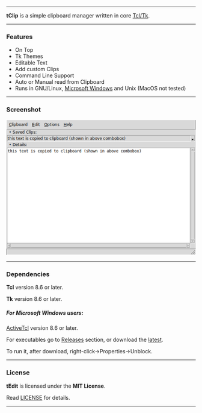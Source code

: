 ----

**tClip** is a simple clipboard manager written in core [Tcl/Tk](https://www.tcl.tk).

----

### Features

* On Top
* Tk Themes
* Editable Text
* Add custom Clips
* Command Line Support
* Auto or Manual read from Clipboard
* Runs in GNU/Linux, [Microsoft Windows](#for-microsoft-windows-users) and Unix (MacOS not tested)

----

### Screenshot

![Screenshot](screenshot.png "Screenshot")

----

### Dependencies

**Tcl** version 8.6 or later.

**Tk** version 8.6 or later.

##### For Microsoft Windows users:

[ActiveTcl](https://www.activestate.com/activetcl) version 8.6 or later.

For executables go to [Releases](https://github.com/thanoulis/tclip/releases) section, or download the [latest](https://github.com/thanoulis/tclip/releases/latest/download/tclip.exe).

To run it, after download, right-click->Properties->Unblock.

----

### License

**tEdit** is licensed under the **MIT License**.

Read [LICENSE](LICENSE) for details.

----
